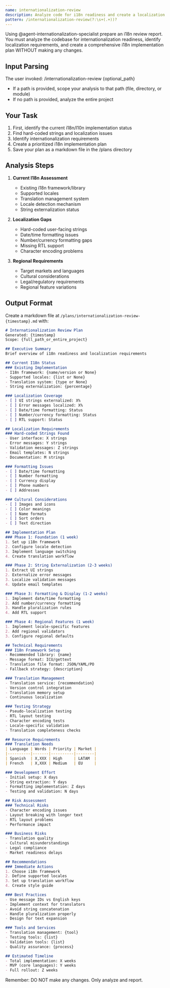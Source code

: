 ```yaml
---
name: internationalization-review
description: Analyze code for i18n readiness and create a localization plan
pattern: /internationalization-review(?:\s+(.+))?
---
```


Using @agent-internationalization-specialist prepare an i18n review report. You must analyze the codebase for internationalization readiness, identify localization requirements, and create a comprehensive i18n implementation plan WITHOUT making any changes.

## Input Parsing
The user invoked: /internationalization-review {optional_path}
- If a path is provided, scope your analysis to that path (file, directory, or module)
- If no path is provided, analyze the entire project

## Your Task
1. First, identify the current i18n/l10n implementation status
2. Find hard-coded strings and localization issues
3. Identify internationalization requirements
4. Create a prioritized i18n implementation plan
5. Save your plan as a markdown file in the /plans directory

## Analysis Steps
1. **Current I18n Assessment**
   - Existing i18n framework/library
   - Supported locales
   - Translation management system
   - Locale detection mechanism
   - String externalization status

2. **Localization Gaps**
   - Hard-coded user-facing strings
   - Date/time formatting issues
   - Number/currency formatting gaps
   - Missing RTL support
   - Character encoding problems

3. **Regional Requirements**
   - Target markets and languages
   - Cultural considerations
   - Legal/regulatory requirements
   - Regional feature variations

## Output Format
Create a markdown file at `/plans/internationalization-review-{timestamp}.md` with:

```markdown
# Internationalization Review Plan
Generated: {timestamp}
Scope: {full_path_or_entire_project}

## Executive Summary
Brief overview of i18n readiness and localization requirements

## Current I18n Status
### Existing Implementation
- I18n framework: {name/version or None}
- Supported locales: {list or None}
- Translation system: {type or None}
- String externalization: {percentage}

### Localization Coverage
- [ ] UI strings externalized: X%
- [ ] Error messages localized: X%
- [ ] Date/time formatting: Status
- [ ] Number/currency formatting: Status
- [ ] RTL support: Status

## Localization Requirements
### Hard-coded Strings Found
- User interface: X strings
- Error messages: Y strings
- Validation messages: Z strings
- Email templates: N strings
- Documentation: M strings

### Formatting Issues
- [ ] Date/time formatting
- [ ] Number formatting
- [ ] Currency display
- [ ] Phone numbers
- [ ] Addresses

### Cultural Considerations
- [ ] Images and icons
- [ ] Color meanings
- [ ] Name formats
- [ ] Sort orders
- [ ] Text direction

## Implementation Plan
### Phase 1: Foundation (1 week)
1. Set up i18n framework
2. Configure locale detection
3. Implement language switching
4. Create translation workflow

### Phase 2: String Externalization (2-3 weeks)
1. Extract UI strings
2. Externalize error messages
3. Localize validation messages
4. Update email templates

### Phase 3: Formatting & Display (1-2 weeks)
1. Implement date/time formatting
2. Add number/currency formatting
3. Handle pluralization rules
4. Add RTL support

### Phase 4: Regional Features (1 week)
1. Implement locale-specific features
2. Add regional validators
3. Configure regional defaults

## Technical Requirements
### I18n Framework Setup
- Recommended library: {name}
- Message format: ICU/gettext
- Translation file format: JSON/YAML/PO
- Fallback strategy: {description}

### Translation Management
- Translation service: {recommendation}
- Version control integration
- Translation memory setup
- Continuous localization

### Testing Strategy
- Pseudo-localization testing
- RTL layout testing
- Character encoding tests
- Locale-specific validation
- Translation completeness checks

## Resource Requirements
### Translation Needs
| Language | Words | Priority | Market |
|----------|-------|----------|--------|
| Spanish  | X,XXX | High     | LATAM  |
| French   | X,XXX | Medium   | EU     |

### Development Effort
- Initial setup: X days
- String extraction: Y days
- Formatting implementation: Z days
- Testing and validation: N days

## Risk Assessment
### Technical Risks
- Character encoding issues
- Layout breaking with longer text
- RTL layout problems
- Performance impact

### Business Risks
- Translation quality
- Cultural misunderstandings
- Legal compliance
- Market readiness delays

## Recommendations
### Immediate Actions
1. Choose i18n framework
2. Define supported locales
3. Set up translation workflow
4. Create style guide

### Best Practices
- Use message IDs vs English keys
- Implement context for translators
- Avoid string concatenation
- Handle pluralization properly
- Design for text expansion

### Tools and Services
- Translation management: {tool}
- Testing tools: {list}
- Validation tools: {list}
- Quality assurance: {process}

## Estimated Timeline
- Total implementation: X weeks
- MVP (core languages): Y weeks
- Full rollout: Z weeks
```

Remember: DO NOT make any changes. Only analyze and report.